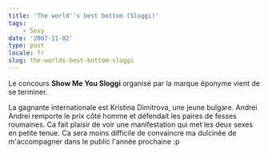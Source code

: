 ```yaml
---
title: 'The world''s best bottom (Sloggi)'
tags:
    - Sexy
date: '2007-11-02'
type: post
locale: fr
slug: the-worlds-best-bottom-sloggi
---
```


Le concours **Show Me You Sloggi** organisé par la marque éponyme vient de se terminer.

La gagnante internationale est Kristina Dimitrova, une jeune bulgare. Andrei Andrei remporte le prix c&#xF4;té homme et défendait les paires de fesses roumaines. Ca fait plaisir de voir une manifestation qui met les deux sexes en petite tenue. Ca sera moins difficile de convaincre ma dulcinée de m'accompagner dans le public l'année prochaine&nbsp;:p
